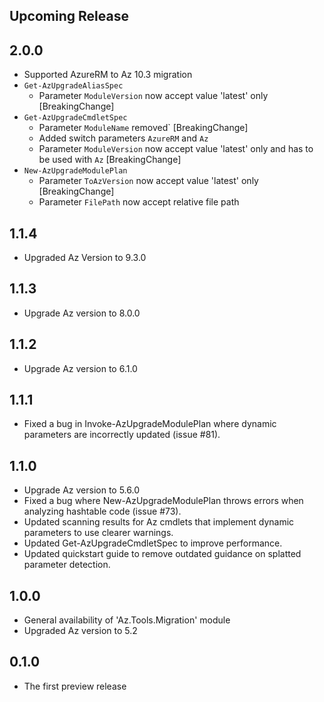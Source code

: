 <!--
    Please leave this section at the top of the change log.

    Changes for the upcoming release should go under the section titled "Upcoming Release", and should adhere to the following format:

    ## Upcoming Release
    * Overview of change #1
        - Additional information about change #1
    * Overview of change #2
        - Additional information about change #2
        - Additional information about change #2
    * Overview of change #3
    * Overview of change #4
        - Additional information about change #4

    ## YYYY.MM.DD - Version X.Y.Z (Previous Release)
    * Overview of change #1
        - Additional information about change #1
-->
## Upcoming Release

## 2.0.0
* Supported AzureRM to Az 10.3 migration
* `Get-AzUpgradeAliasSpec`
    * Parameter `ModuleVersion` now accept value 'latest' only [BreakingChange]
* `Get-AzUpgradeCmdletSpec`
    * Parameter `ModuleName` removed` [BreakingChange]
    * Added switch parameters `AzureRM` and `Az`
    * Parameter `ModuleVersion` now accept value 'latest' only and has to be used with `Az` [BreakingChange]
* `New-AzUpgradeModulePlan`
    * Parameter `ToAzVersion` now accept value 'latest' only [BreakingChange]
    * Parameter `FilePath` now accept relative file path

## 1.1.4
* Upgraded Az Version to 9.3.0

## 1.1.3
* Upgrade Az version to 8.0.0

## 1.1.2
* Upgrade Az version to 6.1.0

## 1.1.1
* Fixed a bug in Invoke-AzUpgradeModulePlan where dynamic parameters are incorrectly updated (issue #81).

## 1.1.0
* Upgrade Az version to 5.6.0
* Fixed a bug where New-AzUpgradeModulePlan throws errors when analyzing hashtable code (issue #73).
* Updated scanning results for Az cmdlets that implement dynamic parameters to use clearer warnings.
* Updated Get-AzUpgradeCmdletSpec to improve performance.
* Updated quickstart guide to remove outdated guidance on splatted parameter detection.

## 1.0.0
* General availability of 'Az.Tools.Migration' module
* Upgraded Az version to 5.2

## 0.1.0
* The first preview release
